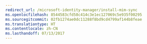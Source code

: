 ```yaml
---
redirect_url: /microsoft-identity-manager/install-mim-sync
ms.openlocfilehash: 8544583cfd58c414c3e1ec127069c5e935f00295
ms.sourcegitcommit: 02fb1274ae0dc11288f8bd9cd4799af144b8feae
ms.translationtype: HT
ms.contentlocale: zh-CN
ms.lasthandoff: 07/13/2017
---
```

